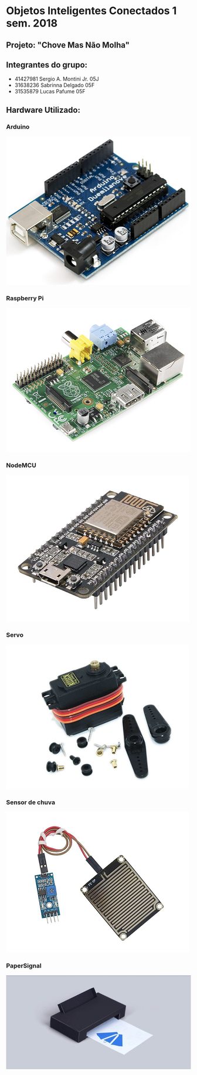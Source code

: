 # Objetos Inteligentes Conectados 1 sem. 2018

## Projeto: "Chove Mas Não Molha"

## Integrantes do grupo:

* 41427981  Sergio A. Montini Jr. 05J
* 31638236  Sabrinna Delgado      05F
* 31535879  Lucas Pafume          05F

## Hardware Utilizado:

### Arduino
![](arduino.jpg)
### Raspberry Pi
![](rpi1.png)
### NodeMCU
![](nodemcu.png)
### Servo
![](servo.png)
### Sensor de chuva
![](sensorchuva.png)
### PaperSignal
![](google_paper_signals.jpg)
